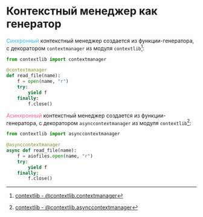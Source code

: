 # Контекстный менеджер как генератор

<font color="#3ABBE6">Синхронный</font> контекстный менеджер создается из функции-генератора, с декоратором `contextmanager` из модуля `contextlib`[^1]:

```python
from contextlib import contextmanager

@contextmanager
def read_file(name):
    f = open(name, "r")
    try:
        yield f
    finally:
        f.close()
```

<font color="#FC618D">Асинхронный</font> контекстный менеджер создается из функции-генератора, с декоратором `asynccontextmanager` из модуля `contextlib`[^2]:

```python
from contextlib import asynccontextmanager

@asynccontextmanager
async def read_file(name):
    f = aiofiles.open(name, "r")
    try:
        yield f
    finally:
        f.close()
```

[^1]: [contextlib - @contextlib.contextmanager](https://docs.python.org/3/library/contextlib.html#contextlib.contextmanager)
[^2]: [contextlib - @contextlib.asynccontextmanager](https://docs.python.org/3/library/contextlib.html#contextlib.asynccontextmanager)
